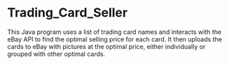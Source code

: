 # Trading_Card_Seller
This Java program uses a list of trading card names and interacts with the eBay API to find the optimal selling price for each card. It then uploads the cards to eBay with pictures at the optimal price, either individually or grouped with other optimal cards.
